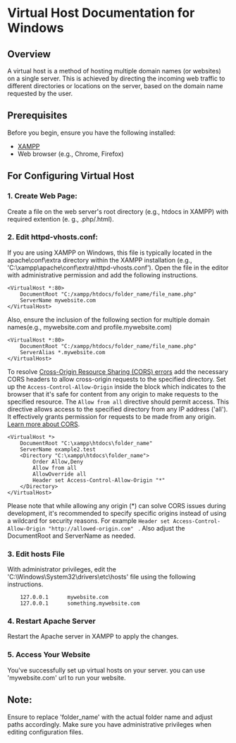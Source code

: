 # Virtual Host Documentation for Windows

## Overview

A virtual host is a method of hosting multiple domain names (or websites) on a single server. This is achieved by directing the incoming web traffic to different directories or locations on the server, based on the domain name requested by the user.

## Prerequisites

Before you begin, ensure you have the following installed:

- [XAMPP](https://www.apachefriends.org/index.html)
- Web browser (e.g., Chrome, Firefox)


## For Configuring Virtual Host
### 1. Create Web Page: 
Create a file on the web server's root directory (e.g., htdocs in XAMPP) with required extention (e. g., .php/.html).
### 2. Edit httpd-vhosts.conf:
If you are using XAMPP on Windows, this file is typically located in the apache\conf\extra directory within the XAMPP installation (e.g., 'C:\xampp\apache\conf\extra\httpd-vhosts.conf'). Open the file in the editor with administrative permission and add the following instructions.<br/>
```
<VirtualHost *:80>
    DocumentRoot "C:/xampp/htdocs/folder_name/file_name.php"
    ServerName mywebsite.com
</VirtualHost>
```
Also, ensure the inclusion of the following section for multiple domain names(e.g., mywebsite.com and profile.mywebsite.com)
```
<VirtualHost *:80>
    DocumentRoot "C:/xampp/htdocs/folder_name/file_name.php"
    ServerAlias *.mywebsite.com
</VirtualHost>

```
To resolve [Cross-Origin Resource Sharing (CORS) errors](https://www.contentstack.com/docs/developers/how-to-guides/understanding-and-resolving-cors-error)  add the necessary CORS headers to allow cross-origin requests to the specified directory. Set up the  `Access-Control-Allow-Origin` inside the <Directory> block which indicates to the browser that it's safe for content from any origin to make requests to the specified resource. The `Allow from all` directive should permit access. This directive allows access to the specified directory from any IP address ('all'). It effectively grants permission for requests to be made from any origin.  [Learn more about CORS](https://aws.amazon.com/what-is/cross-origin-resource-sharing/).

```'
<VirtualHost *>
    DocumentRoot "C:\xampp\htdocs\folder_name"
    ServerName example2.test
    <Directory "C:\xampp\htdocs\folder_name">
        Order Allow,Deny
        Allow from all
        AllowOverride all
        Header set Access-Control-Allow-Origin "*"
    </Directory>    
</VirtualHost>
```
Please note that while allowing any origin (*) can solve CORS issues during development, it's recommended to specify specific origins instead of using a wildcard for security reasons. For example `Header set Access-Control-Allow-Origin "http://allowed-origin.com" ` .
Also adjust the DocumentRoot and ServerName as needed.
### 3. Edit hosts File
With administrator privileges, edit the 'C:\Windows\System32\drivers\etc\hosts' file using the following instructions.
```
    127.0.0.1      mywebsite.com
    127.0.0.1      something.mywebsite.com  
```
### 4. Restart Apache Server
Restart the Apache server in XAMPP to apply the changes.
### 5. Access Your Website
You've successfully set up virtual hosts on your server. you can use 'mywebsite.com' url to run your website.

## Note: 
Ensure to replace 'folder_name' with the actual folder name and adjust paths accordingly. Make sure you have administrative privileges when editing configuration files.
